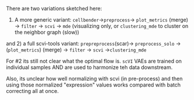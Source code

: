 

There are two variations sketched here:


1) A more generic variant: `cellbender`->`preprocess`-> `plot_metrics` (merge) -> `filter` -> `scvi` -> `mde` (visualizing only, or `clustering_mde` to cluster on the neighbor graph (slow))

and 
2) a full scvi-tools variant: `prepreprocess`(scar)-> `preprocess_solo` -> (`plot_metrics`) (merge) -> `filter` -> `scvi` ->`clustering_mde` 


For #2 its still not clear what the optimal flow is.  `scVI` VAEs are trained on individual samples AND are used to harmonize teh data downstream. 

Also, its unclear how well normalizing with scvi (in pre-process) and then using those normalized "expression" values works compared with batch correcting all at once.
